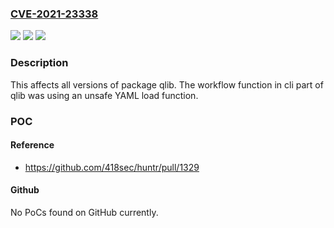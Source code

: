 ### [CVE-2021-23338](https://cve.mitre.org/cgi-bin/cvename.cgi?name=CVE-2021-23338)
![](https://img.shields.io/static/v1?label=Product&message=qlib&color=blue)
![](https://img.shields.io/static/v1?label=Version&message=%3E%3D%200%20&color=brighgreen)
![](https://img.shields.io/static/v1?label=Vulnerability&message=Deserialization%20of%20Untrusted%20Data&color=brighgreen)

### Description

This affects all versions of package qlib. The workflow function in cli part of qlib was using an unsafe YAML load function.

### POC

#### Reference
- https://github.com/418sec/huntr/pull/1329

#### Github
No PoCs found on GitHub currently.

